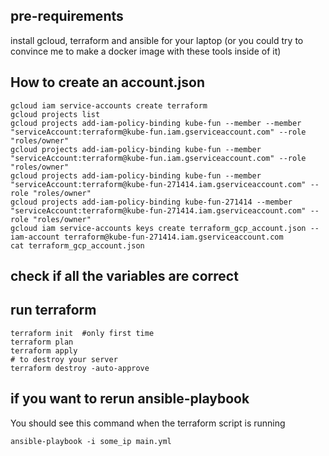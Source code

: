 ## pre-requirements

install gcloud, terraform and ansible for your laptop (or you could try to convince me to make a docker image with these tools inside of it)

## How to create an account.json

```
gcloud iam service-accounts create terraform  
gcloud projects list  
gcloud projects add-iam-policy-binding kube-fun --member --member "serviceAccount:terraform@kube-fun.iam.gserviceaccount.com" --role "roles/owner"  
gcloud projects add-iam-policy-binding kube-fun --member "serviceAccount:terraform@kube-fun.iam.gserviceaccount.com" --role "roles/owner"  
gcloud projects add-iam-policy-binding kube-fun --member "serviceAccount:terraform@kube-fun-271414.iam.gserviceaccount.com" --role "roles/owner"  
gcloud projects add-iam-policy-binding kube-fun-271414 --member "serviceAccount:terraform@kube-fun-271414.iam.gserviceaccount.com" --role "roles/owner"  
gcloud iam service-accounts keys create terraform_gcp_account.json --iam-account terraform@kube-fun-271414.iam.gserviceaccount.com   
cat terraform_gcp_account.json  

```

## check if all the variables are correct 

## run terraform

```
terraform init  #only first time
terraform plan
terraform apply
# to destroy your server
terraform destroy -auto-approve
```

## if you want to rerun ansible-playbook

You should see this command when the terraform script is running

```
ansible-playbook -i some_ip main.yml
```

